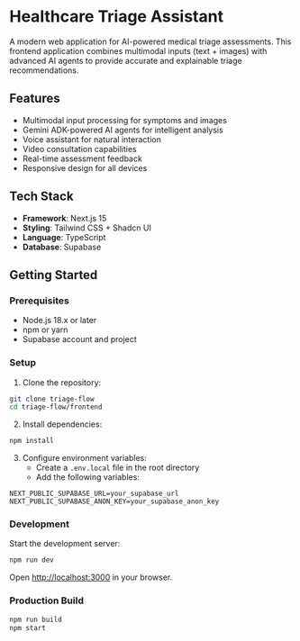 # Healthcare Triage Assistant

A modern web application for AI-powered medical triage assessments. This frontend application combines multimodal inputs (text + images) with advanced AI agents to provide accurate and explainable triage recommendations.

## Features

- Multimodal input processing for symptoms and images
- Gemini ADK-powered AI agents for intelligent analysis
- Voice assistant for natural interaction
- Video consultation capabilities
- Real-time assessment feedback
- Responsive design for all devices

## Tech Stack

- **Framework**: Next.js 15 
- **Styling**: Tailwind CSS + Shadcn UI
- **Language**: TypeScript
- **Database**: Supabase

## Getting Started

### Prerequisites

- Node.js 18.x or later
- npm or yarn
- Supabase account and project

### Setup

1. Clone the repository:
```bash
git clone triage-flow
cd triage-flow/frontend
```

2. Install dependencies:
```bash
npm install
```

3. Configure environment variables:
   - Create a `.env.local` file in the root directory
   - Add the following variables:
```env
NEXT_PUBLIC_SUPABASE_URL=your_supabase_url
NEXT_PUBLIC_SUPABASE_ANON_KEY=your_supabase_anon_key
```

### Development

Start the development server:
```bash
npm run dev
```

Open [http://localhost:3000](http://localhost:3000) in your browser.

### Production Build

```bash
npm run build
npm start
```
